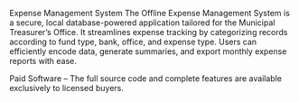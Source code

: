 Expense Management System
The Offline Expense Management System is a secure, local database-powered application tailored for the Municipal Treasurer’s Office. It streamlines expense tracking by categorizing records according to fund type, bank, office, and expense type. Users can efficiently encode data, generate summaries, and export monthly expense reports with ease.

Paid Software – The full source code and complete features are available exclusively to licensed buyers.
